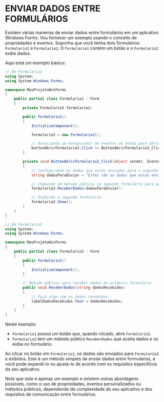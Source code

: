 # ENVIAR DADOS ENTRE FORMULÁRIOS
Existem várias maneiras de enviar dados entre formulários em um aplicativo Windows Forms. Vou fornecer um exemplo usando o conceito de propriedades e eventos. Suponha que você tenha dois formulários: `Formulario1` e `Formulario2`. O `Formulario1` contém um botão e o `Formulario2` exibe dados.

Aqui está um exemplo básico:

```csharp
// Em Formulario1
using System;
using System.Windows.Forms;

namespace MeuProjetoWinForms
{
    public partial class Formulario1 : Form
    {
        private Formulario2 formulario2;

        public Formulario1()
        {
            InitializeComponent();

            formulario2 = new Formulario2();

            // Associando um manipulador de eventos ao botão para abrir o segundo formulário
            buttonAbrirFormulario2.Click += ButtonAbrirFormulario2_Click;
        }

        private void ButtonAbrirFormulario2_Click(object sender, EventArgs e)
        {
            // Configurando os dados que serão enviados para o segundo formulário
            string dadosParaEnviar = "Estes são os dados que estou enviando!";

            // Chamando um método público no segundo formulário para passar os dados
            formulario2.ReceberDados(dadosParaEnviar);

            // Exibindo o segundo formulário
            formulario2.Show();
        }
    }
}

// Em Formulario2
using System;
using System.Windows.Forms;

namespace MeuProjetoWinForms
{
    public partial class Formulario2 : Form
    {
        public Formulario2()
        {
            InitializeComponent();
        }

        // Método público para receber dados do primeiro formulário
        public void ReceberDados(string dadosRecebidos)
        {
            // Faça algo com os dados recebidos
            labelDadosRecebidos.Text = dadosRecebidos;
        }
    }
}
```

Neste exemplo:

- `Formulario1` possui um botão que, quando clicado, abre `Formulario2`.
- `Formulario2` tem um método público `ReceberDados` que aceita dados e os exibe no formulário.

Ao clicar no botão em `Formulario1`, os dados são enviados para `Formulario2` e exibidos. Este é um método simples de enviar dados entre formulários, e você pode expandi-lo ou ajustá-lo de acordo com os requisitos específicos do seu aplicativo.

Note que este é apenas um exemplo e existem outras abordagens possíveis, como o uso de propriedades, eventos personalizados ou métodos públicos, dependendo da complexidade do seu aplicativo e dos requisitos de comunicação entre formulários.